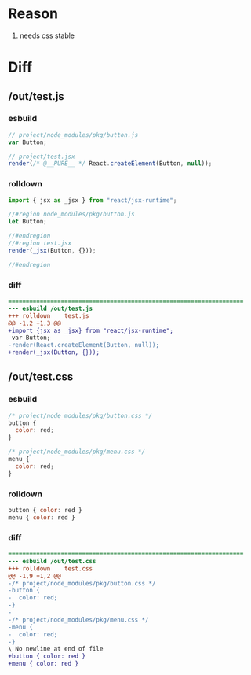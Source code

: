 # Reason
1. needs css stable
# Diff
## /out/test.js
### esbuild
```js
// project/node_modules/pkg/button.js
var Button;

// project/test.jsx
render(/* @__PURE__ */ React.createElement(Button, null));
```
### rolldown
```js
import { jsx as _jsx } from "react/jsx-runtime";

//#region node_modules/pkg/button.js
let Button;

//#endregion
//#region test.jsx
render(_jsx(Button, {}));

//#endregion
```
### diff
```diff
===================================================================
--- esbuild	/out/test.js
+++ rolldown	test.js
@@ -1,2 +1,3 @@
+import {jsx as _jsx} from "react/jsx-runtime";
 var Button;
-render(React.createElement(Button, null));
+render(_jsx(Button, {}));

```
## /out/test.css
### esbuild
```js
/* project/node_modules/pkg/button.css */
button {
  color: red;
}

/* project/node_modules/pkg/menu.css */
menu {
  color: red;
}
```
### rolldown
```js
button { color: red }
menu { color: red }

```
### diff
```diff
===================================================================
--- esbuild	/out/test.css
+++ rolldown	test.css
@@ -1,9 +1,2 @@
-/* project/node_modules/pkg/button.css */
-button {
-  color: red;
-}
-
-/* project/node_modules/pkg/menu.css */
-menu {
-  color: red;
-}
\ No newline at end of file
+button { color: red }
+menu { color: red }

```
